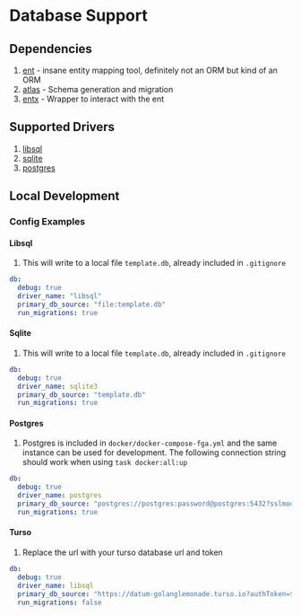 # Database Support

## Dependencies

1. [ent](https://entgo.io/) - insane entity mapping tool, definitely not an ORM but kind of an ORM
1. [atlas](https://atlasgo.io/) - Schema generation and migration
1. [entx](https://github.com/datumforge/entx) - Wrapper to interact with the ent

## Supported Drivers

1. [libsql](https://github.com/tursodatabase/libsql)
1. [sqlite](https://gitlab.com/cznic/sqlite)
1. [postgres](https://github.com/lib/pq)

## Local Development

### Config Examples

#### Libsql

1. This will write to a local file `template.db`, already included in `.gitignore`

```yaml
db:
  debug: true
  driver_name: "libsql"
  primary_db_source: "file:template.db"
  run_migrations: true
```

#### Sqlite

1. This will write to a local file `template.db`, already included in `.gitignore`

```yaml
db:
  debug: true
  driver_name: sqlite3
  primary_db_source: "template.db"
  run_migrations: true
```

#### Postgres

1. Postgres is included in `docker/docker-compose-fga.yml` and the same instance can be used for development. The following connection string should work when using `task docker:all:up`

```yaml
db:
  debug: true
  driver_name: postgres
  primary_db_source: "postgres://postgres:password@postgres:5432?sslmode=disable"
  run_migrations: true
```

#### Turso

1. Replace the url with your turso database url and token

```yaml
db:
  debug: true
  driver_name: libsql
  primary_db_source: "https://datum-golanglemonade.turso.io?authToken=$TURSO_TOKEN"  # set TURSO_TOKEN to value
  run_migrations: false
```
